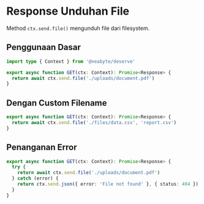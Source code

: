 # Response Unduhan File

Method `ctx.send.file()` mengunduh file dari filesystem.

## Penggunaan Dasar

```typescript
import type { Context } from '@neabyte/deserve'

export async function GET(ctx: Context): Promise<Response> {
  return await ctx.send.file('./uploads/document.pdf')
}
```

## Dengan Custom Filename

```typescript
export async function GET(ctx: Context): Promise<Response> {
  return await ctx.send.file('./files/data.csv', 'report.csv')
}
```

## Penanganan Error

```typescript
export async function GET(ctx: Context): Promise<Response> {
  try {
    return await ctx.send.file('./uploads/document.pdf')
  } catch (error) {
    return ctx.send.json({ error: 'File not found' }, { status: 404 })
  }
}
```

